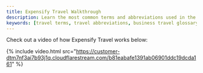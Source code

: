 ```yaml
---
title: Expensify Travel Walkthrough
description: Learn the most common terms and abbreviations used in the travel industry to better understand your bookings and travel policies.
keywords: [travel terms, travel abbreviations, business travel glossary, common travel lingo, travel vocabulary, industry jargon]
---
```



Check out a video of how Expensify Travel works below:

{% include video.html src="https://customer-dtm7nf3ai7b93j1q.cloudflarestream.com/b81eabafe1391ab06901ddc19dcda161" %}
